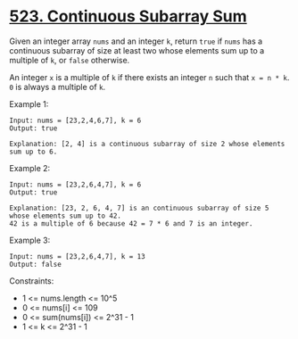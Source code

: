 # [523. Continuous Subarray Sum](https://leetcode.com/problems/continuous-subarray-sum/description/)

Given an integer array `nums` and an integer `k`, return `true` if `nums` has a continuous subarray of size at least two whose elements sum up to a multiple of `k`, or `false` otherwise.

An integer `x` is a multiple of `k` if there exists an integer `n` such that `x = n * k`. `0` is always a multiple of `k`.

 

Example 1:

    Input: nums = [23,2,4,6,7], k = 6
    Output: true

    Explanation: [2, 4] is a continuous subarray of size 2 whose elements sum up to 6.

Example 2:

    Input: nums = [23,2,6,4,7], k = 6
    Output: true

    Explanation: [23, 2, 6, 4, 7] is an continuous subarray of size 5 whose elements sum up to 42.
    42 is a multiple of 6 because 42 = 7 * 6 and 7 is an integer.

Example 3:

    Input: nums = [23,2,6,4,7], k = 13
    Output: false
 

Constraints:

* 1 <= nums.length <= 10^5
* 0 <= nums[i] <= 109
* 0 <= sum(nums[i]) <= 2^31 - 1
* 1 <= k <= 2^31 - 1